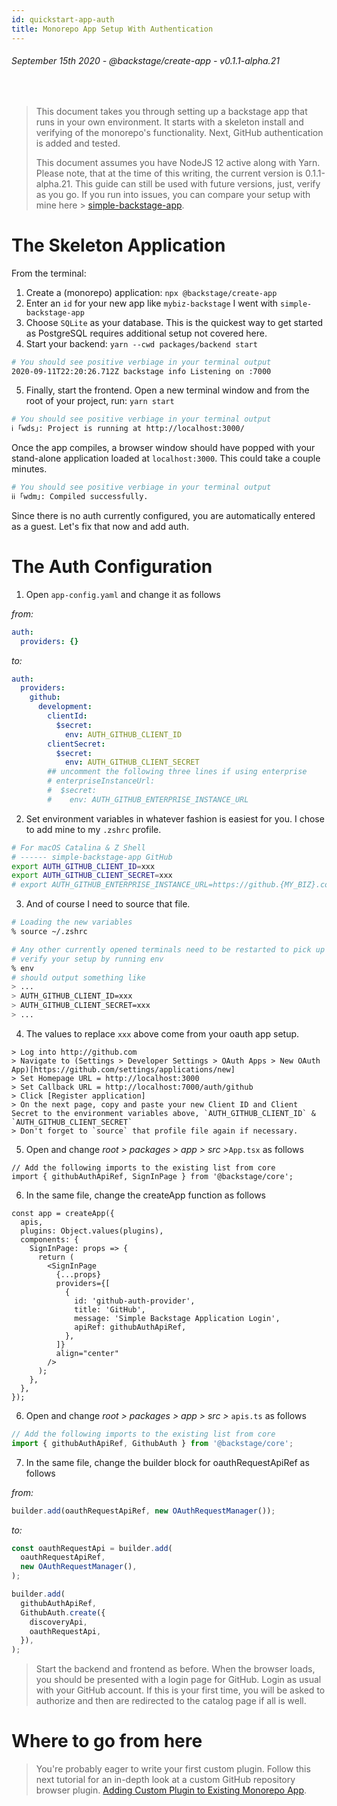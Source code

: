 ```yaml
---
id: quickstart-app-auth
title: Monorepo App Setup With Authentication
---
```


###### September 15th 2020 - @backstage/create-app - v0.1.1-alpha.21

<br />

> This document takes you through setting up a backstage app that runs in your
> own environment. It starts with a skeleton install and verifying of the
> monorepo's functionality. Next, GitHub authentication is added and tested.
>
> This document assumes you have NodeJS 12 active along with Yarn. Please note,
> that at the time of this writing, the current version is 0.1.1-alpha.21. This
> guide can still be used with future versions, just, verify as you go. If you
> run into issues, you can compare your setup with mine here >
> [simple-backstage-app](https://github.com/johnson-jesse/simple-backstage-app).

# The Skeleton Application

From the terminal:

1. Create a (monorepo) application: `npx @backstage/create-app`
1. Enter an `id` for your new app like `mybiz-backstage` I went with
   `simple-backstage-app`
1. Choose `SQLite` as your database. This is the quickest way to get started as
   PostgreSQL requires additional setup not covered here.
1. Start your backend: `yarn --cwd packages/backend start`

```zsh
# You should see positive verbiage in your terminal output
2020-09-11T22:20:26.712Z backstage info Listening on :7000
```

5. Finally, start the frontend. Open a new terminal window and from the root of
   your project, run: `yarn start`

```zsh
# You should see positive verbiage in your terminal output
ℹ ｢wds｣: Project is running at http://localhost:3000/
```

Once the app compiles, a browser window should have popped with your stand-alone
application loaded at `localhost:3000`. This could take a couple minutes.

```zsh
# You should see positive verbiage in your terminal output
ℹℹ ｢wdm｣: Compiled successfully.
```

Since there is no auth currently configured, you are automatically entered as a
guest. Let's fix that now and add auth.

# The Auth Configuration

1. Open `app-config.yaml` and change it as follows

_from:_

```yaml
auth:
  providers: {}
```

_to:_

```yaml
auth:
  providers:
    github:
      development:
        clientId:
          $secret:
            env: AUTH_GITHUB_CLIENT_ID
        clientSecret:
          $secret:
            env: AUTH_GITHUB_CLIENT_SECRET
        ## uncomment the following three lines if using enterprise
        # enterpriseInstanceUrl:
        #  $secret:
        #    env: AUTH_GITHUB_ENTERPRISE_INSTANCE_URL
```

2. Set environment variables in whatever fashion is easiest for you. I chose to
   add mine to my `.zshrc` profile.

```zsh
# For macOS Catalina & Z Shell
# ------ simple-backstage-app GitHub
export AUTH_GITHUB_CLIENT_ID=xxx
export AUTH_GITHUB_CLIENT_SECRET=xxx
# export AUTH_GITHUB_ENTERPRISE_INSTANCE_URL=https://github.{MY_BIZ}.com
```

3. And of course I need to source that file.

```zsh
# Loading the new variables
% source ~/.zshrc

# Any other currently opened terminals need to be restarted to pick up the new values
# verify your setup by running env
% env
# should output something like
> ...
> AUTH_GITHUB_CLIENT_ID=xxx
> AUTH_GITHUB_CLIENT_SECRET=xxx
> ...
```

4. The values to replace `xxx` above come from your oauth app setup.

```
> Log into http://github.com
> Navigate to (Settings > Developer Settings > OAuth Apps > New OAuth App)[https://github.com/settings/applications/new]
> Set Homepage URL = http://localhost:3000
> Set Callback URL = http://localhost:7000/auth/github
> Click [Register application]
> On the next page, copy and paste your new Client ID and Client Secret to the environment variables above, `AUTH_GITHUB_CLIENT_ID` & `AUTH_GITHUB_CLIENT_SECRET`
> Don't forget to `source` that profile file again if necessary.
```

5. Open and change _root > packages > app > src >_`App.tsx` as follows

```tsx
// Add the following imports to the existing list from core
import { githubAuthApiRef, SignInPage } from '@backstage/core';
```

6. In the same file, change the createApp function as follows

```tsx
const app = createApp({
  apis,
  plugins: Object.values(plugins),
  components: {
    SignInPage: props => {
      return (
        <SignInPage
          {...props}
          providers={[
            {
              id: 'github-auth-provider',
              title: 'GitHub',
              message: 'Simple Backstage Application Login',
              apiRef: githubAuthApiRef,
            },
          ]}
          align="center"
        />
      );
    },
  },
});
```

6. Open and change _root > packages > app > src >_ `apis.ts` as follows

```ts
// Add the following imports to the existing list from core
import { githubAuthApiRef, GithubAuth } from '@backstage/core';
```

7. In the same file, change the builder block for oauthRequestApiRef as follows

_from:_

```ts
builder.add(oauthRequestApiRef, new OAuthRequestManager());
```

_to:_

```ts
const oauthRequestApi = builder.add(
  oauthRequestApiRef,
  new OAuthRequestManager(),
);

builder.add(
  githubAuthApiRef,
  GithubAuth.create({
    discoveryApi,
    oauthRequestApi,
  }),
);
```

> Start the backend and frontend as before. When the browser loads, you should
> be presented with a login page for GitHub. Login as usual with your GitHub
> account. If this is your first time, you will be asked to authorize and then
> are redirected to the catalog page if all is well.

# Where to go from here

> You're probably eager to write your first custom plugin. Follow this next
> tutorial for an in-depth look at a custom GitHub repository browser plugin.
> [Adding Custom Plugin to Existing Monorepo App](quickstart-app-plugin.md).
